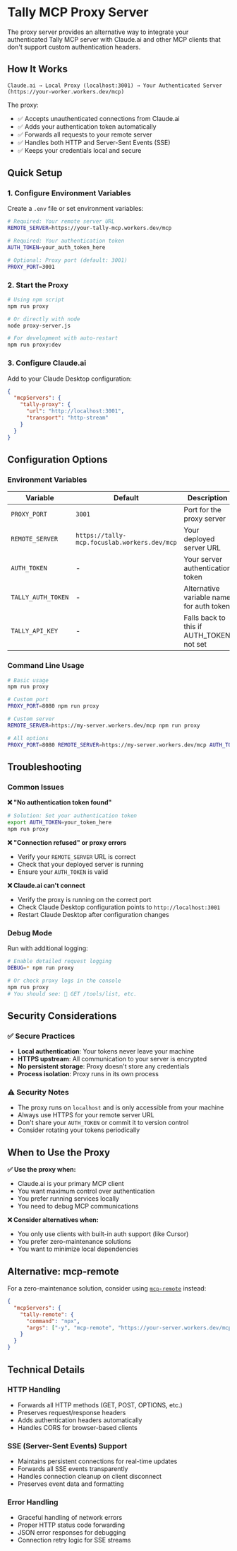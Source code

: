 # Tally MCP Proxy Server

The proxy server provides an alternative way to integrate your authenticated Tally MCP server with Claude.ai and other MCP clients that don't support custom authentication headers.

## How It Works

```
Claude.ai → Local Proxy (localhost:3001) → Your Authenticated Server (https://your-worker.workers.dev/mcp)
```

The proxy:
- ✅ Accepts unauthenticated connections from Claude.ai
- ✅ Adds your authentication token automatically  
- ✅ Forwards all requests to your remote server
- ✅ Handles both HTTP and Server-Sent Events (SSE)
- ✅ Keeps your credentials local and secure

## Quick Setup

### 1. Configure Environment Variables

Create a `.env` file or set environment variables:

```bash
# Required: Your remote server URL
REMOTE_SERVER=https://your-tally-mcp.workers.dev/mcp

# Required: Your authentication token
AUTH_TOKEN=your_auth_token_here

# Optional: Proxy port (default: 3001)
PROXY_PORT=3001
```

### 2. Start the Proxy

```bash
# Using npm script
npm run proxy

# Or directly with node
node proxy-server.js

# For development with auto-restart
npm run proxy:dev
```

### 3. Configure Claude.ai

Add to your Claude Desktop configuration:

```json
{
  "mcpServers": {
    "tally-proxy": {
      "url": "http://localhost:3001",
      "transport": "http-stream"
    }
  }
}
```

## Configuration Options

### Environment Variables

| Variable | Default | Description |
|----------|---------|-------------|
| `PROXY_PORT` | `3001` | Port for the proxy server |
| `REMOTE_SERVER` | `https://tally-mcp.focuslab.workers.dev/mcp` | Your deployed server URL |
| `AUTH_TOKEN` | - | Your server authentication token |
| `TALLY_AUTH_TOKEN` | - | Alternative variable name for auth token |
| `TALLY_API_KEY` | - | Falls back to this if AUTH_TOKEN not set |

### Command Line Usage

```bash
# Basic usage
npm run proxy

# Custom port
PROXY_PORT=8080 npm run proxy

# Custom server
REMOTE_SERVER=https://my-server.workers.dev/mcp npm run proxy

# All options
PROXY_PORT=8080 REMOTE_SERVER=https://my-server.workers.dev/mcp AUTH_TOKEN=my-token npm run proxy
```

## Troubleshooting

### Common Issues

**❌ "No authentication token found"**
```bash
# Solution: Set your authentication token
export AUTH_TOKEN=your_token_here
npm run proxy
```

**❌ "Connection refused" or proxy errors**
- Verify your `REMOTE_SERVER` URL is correct
- Check that your deployed server is running
- Ensure your `AUTH_TOKEN` is valid

**❌ Claude.ai can't connect**
- Verify the proxy is running on the correct port
- Check Claude Desktop configuration points to `http://localhost:3001`
- Restart Claude Desktop after configuration changes

### Debug Mode

Run with additional logging:

```bash
# Enable detailed request logging
DEBUG=* npm run proxy

# Or check proxy logs in the console
npm run proxy
# You should see: 📡 GET /tools/list, etc.
```

## Security Considerations

### ✅ Secure Practices

- **Local authentication**: Your tokens never leave your machine
- **HTTPS upstream**: All communication to your server is encrypted  
- **No persistent storage**: Proxy doesn't store any credentials
- **Process isolation**: Proxy runs in its own process

### ⚠️ Security Notes

- The proxy runs on `localhost` and is only accessible from your machine
- Always use HTTPS for your remote server URL
- Don't share your `AUTH_TOKEN` or commit it to version control
- Consider rotating your tokens periodically

## When to Use the Proxy

**✅ Use the proxy when:**
- Claude.ai is your primary MCP client
- You want maximum control over authentication
- You prefer running services locally
- You need to debug MCP communications

**❌ Consider alternatives when:**
- You only use clients with built-in auth support (like Cursor)
- You prefer zero-maintenance solutions
- You want to minimize local dependencies

## Alternative: mcp-remote

For a zero-maintenance solution, consider using [`mcp-remote`](https://www.npmjs.com/package/mcp-remote) instead:

```json
{
  "mcpServers": {
    "tally-remote": {
      "command": "npx",
      "args": ["-y", "mcp-remote", "https://your-server.workers.dev/mcp", "--header", "Authorization: Bearer YOUR_TOKEN"]
    }
  }
}
```

## Technical Details

### HTTP Handling
- Forwards all HTTP methods (GET, POST, OPTIONS, etc.)
- Preserves request/response headers
- Adds authentication headers automatically
- Handles CORS for browser-based clients

### SSE (Server-Sent Events) Support
- Maintains persistent connections for real-time updates
- Forwards all SSE events transparently
- Handles connection cleanup on client disconnect
- Preserves event data and formatting

### Error Handling
- Graceful handling of network errors
- Proper HTTP status code forwarding
- JSON error responses for debugging
- Connection retry logic for SSE streams 